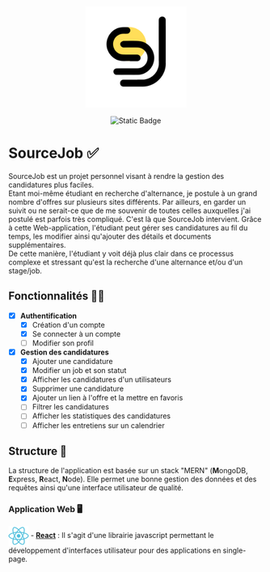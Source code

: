 <p align='center'>
  <img src='client/src/assets/logo.png' width=200 height=200/>
</p>
<p align='center'>
<img alt="Static Badge" src="https://img.shields.io/badge/Web%20App%20-%20rgb(205%2C%20205%2C%200)">
</p>

# SourceJob ✅

SourceJob est un projet personnel visant à rendre la gestion des candidatures plus faciles. <br>
Etant moi-même étudiant en recherche d'alternance, je postule à un grand nombre d'offres sur plusieurs sites différents. Par ailleurs, en garder un suivit ou ne serait-ce que de me souvenir de toutes celles auxquelles j'ai postulé est parfois très compliqué. C'est là que SourceJob intervient. Grâce à cette Web-application, l'étudiant peut gérer ses candidatures au fil du temps, les modifier ainsi qu'ajouter des détails et documents supplémentaires. <br>
De cette manière, l'étudiant y voit déjà plus clair dans ce processus complexe et stressant qu'est la recherche d'une alternance et/ou d'un stage/job.

## Fonctionnalités 🧑‍💻

- [x] **Authentification**
  - [x] Création d'un compte
  - [x] Se connecter à un compte
  - [ ] Modifier son profil
     
- [x] **Gestion des candidatures**
  - [x] Ajouter une candidature
  - [x] Modifier un job et son statut
  - [x] Afficher les candidatures d'un utilisateurs
  - [x] Supprimer une candidature
  - [x] Ajouter un lien à l'offre et la mettre en favoris
  - [ ] Filtrer les candidatures
  - [ ] Afficher les statistiques des candidatures
  - [ ] Afficher les entretiens sur un calendrier

## Structure 🧠

La structure de l'application est basée sur un stack "MERN" (**M**ongoDB, **E**xpress, **R**eact, **N**ode).
Elle permet une bonne gestion des données et des requêtes ainsi qu'une interface utilisateur de qualité.

### Application Web 🖥️ 

<img src='client/src/assets/React.svg' width=40 height=40 align='center'/> - [**React**](https://react.dev) : Il s'agit d'une librairie javascript permettant le développement d'interfaces utilisateur pour des applications en single-page.


